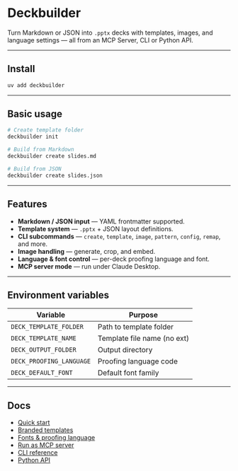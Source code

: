 # Deckbuilder

Turn Markdown or JSON into `.pptx` decks with templates, images, and language settings — all from an MCP Server, CLI or Python API.

---

## Install

```bash
uv add deckbuilder
```

---

## Basic usage

```bash
# Create template folder
deckbuilder init

# Build from Markdown
deckbuilder create slides.md

# Build from JSON
deckbuilder create slides.json
```

---

## Features

- **Markdown / JSON input** — YAML frontmatter supported.
- **Template system** — `.pptx` + JSON layout definitions.
- **CLI subcommands** — `create`, `template`, `image`, `pattern`, `config`, `remap`, and more.
- **Image handling** — generate, crop, and embed.
- **Language & font control** — per-deck proofing language and font.
- **MCP server mode** — run under Claude Desktop.

---

## Environment variables

| Variable                 | Purpose                     |
| ------------------------ | --------------------------- |
| `DECK_TEMPLATE_FOLDER`   | Path to template folder     |
| `DECK_TEMPLATE_NAME`     | Template file name (no ext) |
| `DECK_OUTPUT_FOLDER`     | Output directory            |
| `DECK_PROOFING_LANGUAGE` | Proofing language code      |
| `DECK_DEFAULT_FONT`      | Default font family         |

---

## Docs

- [Quick start](tutorials/first-deck.md)
- [Branded templates](tutorials/branded-template.md)
- [Fonts & proofing language](howtos/fonts-language.md)
- [Run as MCP server](howtos/mcp.md)
- [CLI reference](cli.md)
- [Python API](reference/deckbuilder.md)
